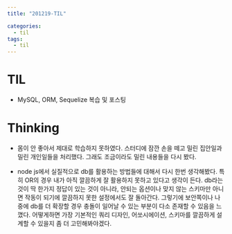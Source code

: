 ```yaml
---
title: "201219-TIL"

categories:
  - til
tags:
  - til
---
```

# TIL
 - MySQL, ORM, Sequelize 복습 및 포스팅

 

# Thinking
 - 몸이 안 좋아서 제대로 학습하지 못하였다. 스터디에 잠깐 손을 떼고 밀린 집안일과 밀린 개인일들을 처리했다. 그래도 조금이라도 밀린 내용들을 다시 봤다.

 - node js에서 실질적으로 db를 활용하는 방법들에 대해서 다시 한번 생각해봤다. 특히 OR의 경우 내가 아직 깔끔하게 잘 활용하지 못하고 있다고 생각이 든다. db라는 것이 딱 한가지 정답이 있는 것이 아니라, 안되는 옵션이나 맞지 않는 스키마만 아니면 작동이 되기에 깔끔하지 못한 설정에서도 잘 돌아간다. 그렇기에 보안쪽이나 나중에 db를 더 확장할 경우 충돌이 일어날 수 있는 부분이 다소 존재할 수 있음을 느꼈다. 어떻게하면 가장 기본적인 쿼리 디자인, 어쏘시에이션, 스키마를 깔끔하게 설계할 수 있을지 좀 더 고민해봐야겠다.